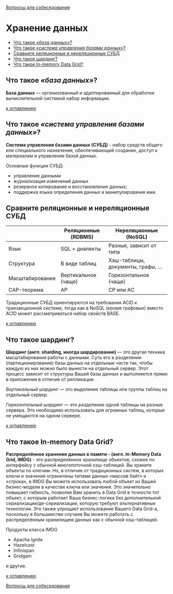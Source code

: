 [Вопросы для собеседования](README.md)

# Хранение данных
+ [Что такое _«база данных»_?](#что-такое-база-данных)
+ [Что такое _«система управления базами данных»_?](#что-такое-система-управления-базами-данных)
+ [Сравните реляционные и нереляционные СУБД](#сравните-реляционные-и-нереляционные-субд)
+ [Что такое шардинг?](#что-такое-шардинг)
+ [Что такое In-memory Data Grid?](#что-такое-in-memory-data-grid)

## Что такое _«база данных»_?
__База данных__ — организованный и адаптированный для обработки вычислительной системой набор информации.

[к оглавлению](#Хранение-данных)

## Что такое _«система управления базами данных»_?
__Система управления базами данных (СУБД)__ - набор средств общего или специального назначения, обеспечивающий создание, доступ к материалам и управление базой данных.

Основные функции СУБД:

+ управление данными
+ журнализация изменений данных
+ резервное копирование и восстановление данных;
+ поддержка языка определения данных и манипулирования ими.

## Сравните реляционные и нереляционные СУБД

|                 | Реляционные (RDBMS) | Нереляционные (NoSQL)                |
|-----------------|---------------------|--------------------------------------|
| Язык            | SQL + диалекты      | Разные, зависит от типа              |
| Структура       | В виде таблиц       | Хэш-таблицы, документы, графы, ...   |
| Масштабирование | Вертикальное (чаще) | Горизонтальное (чаще)                |
| CAP-теорема     | AP                  | CP или AC                            |

Традиционные СУБД ориентируются на требования ACID к транзакционной системе, тогда как в NoSQL (кроме графовых) вместо ACID может рассматриваться набор свойств BASE.

[к оглавлению](#Хранение-данных)

## Что такое шардинг?
__Шардинг (англ. sharding, иногда шардирование)__ — это другая техника масштабирования работы с данными. Суть его в разделении (партиционирование) базы данных на отдельные части так, чтобы каждую из них можно было вынести на отдельный сервер. Этот процесс зависит от структуры Вашей базы данных и выполняется прямо в приложении в отличие от репликации.

_Вертикальный шардинг_ — это выделение таблицы или группы таблиц на отдельный сервер.

_Горизонтальный шардинг_ — это разделение одной таблицы на разные сервера. Это необходимо использовать для огромных таблиц, которые не умещаются на одном сервере.

[к оглавлению](#Хранение-данных)

## Что такое In-memory Data Grid?
__Распределённое хранение данных в памяти - (англ. In-Memory Data Grid, IMDG)__ - это распределённое хранилище объектов, схожее по интерфейсу с обычной многопоточной хэш-таблицей. Вы храните объекты по ключам. Но, в отличие от традиционных систем, в которых ключи и значения ограничены типами данных «массив байт» и «строка», в IMDG Вы можете использовать любой объект из Вашей бизнес-модели в качестве ключа или значения. Это значительно повышает гибкость, позволяя Вам хранить в Data Grid в точности тот объект, с которым работает Ваша бизнес-логика без дополнительной сериализации/де-сериализации, которую требуют альтернативные технологии. Это также упрощает использование Вашего Data Grid-а, поскольку в большинстве случаев Вы можете работать с распределённым хранилищем данных как с обычной хэш-таблицей.

Продукты класса IMDG
+ Apacha Ignite
+ Hazelcast
+ Infinispan
+ Gridgain

и другие.

[к оглавлению](#Хранение-данных)


[Вопросы для собеседования](README.md)
